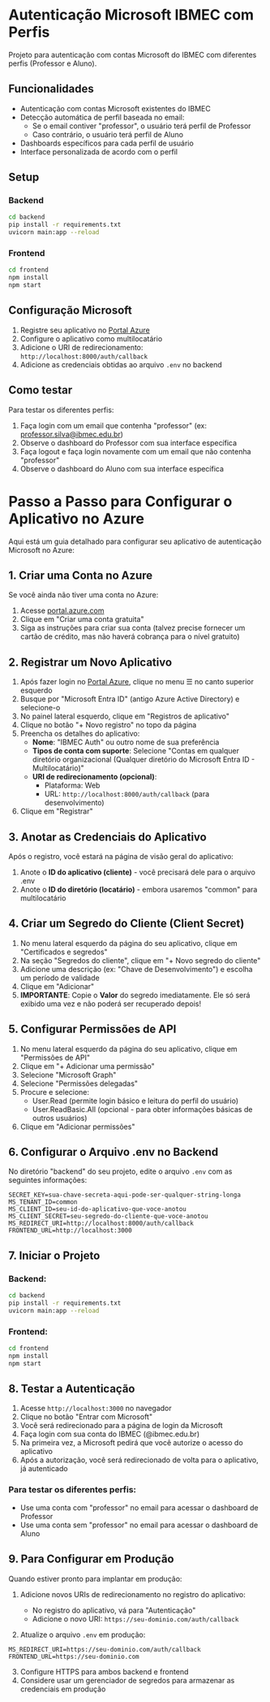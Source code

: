 # Autenticação Microsoft IBMEC com Perfis

Projeto para autenticação com contas Microsoft do IBMEC com diferentes perfis (Professor e Aluno).

## Funcionalidades

- Autenticação com contas Microsoft existentes do IBMEC
- Detecção automática de perfil baseada no email:
  - Se o email contiver "professor", o usuário terá perfil de Professor
  - Caso contrário, o usuário terá perfil de Aluno
- Dashboards específicos para cada perfil de usuário
- Interface personalizada de acordo com o perfil

## Setup

### Backend

```bash
cd backend
pip install -r requirements.txt
uvicorn main:app --reload
```

### Frontend

```bash
cd frontend
npm install
npm start
```

## Configuração Microsoft

1. Registre seu aplicativo no [Portal Azure](https://portal.azure.com)
2. Configure o aplicativo como multilocatário
3. Adicione o URI de redirecionamento: `http://localhost:8000/auth/callback`
4. Adicione as credenciais obtidas ao arquivo `.env` no backend

## Como testar

Para testar os diferentes perfis:

1. Faça login com um email que contenha "professor" (ex: professor.silva@ibmec.edu.br)
2. Observe o dashboard do Professor com sua interface específica
3. Faça logout e faça login novamente com um email que não contenha "professor" 
4. Observe o dashboard do Aluno com sua interface específica



# Passo a Passo para Configurar o Aplicativo no Azure

Aqui está um guia detalhado para configurar seu aplicativo de autenticação Microsoft no Azure:

## 1. Criar uma Conta no Azure

Se você ainda não tiver uma conta no Azure:
1. Acesse [portal.azure.com](https://portal.azure.com)
2. Clique em "Criar uma conta gratuita"
3. Siga as instruções para criar sua conta (talvez precise fornecer um cartão de crédito, mas não haverá cobrança para o nível gratuito)

## 2. Registrar um Novo Aplicativo

1. Após fazer login no [Portal Azure](https://portal.azure.com), clique no menu ☰ no canto superior esquerdo
2. Busque por "Microsoft Entra ID" (antigo Azure Active Directory) e selecione-o
3. No painel lateral esquerdo, clique em "Registros de aplicativo"
4. Clique no botão "+ Novo registro" no topo da página
5. Preencha os detalhes do aplicativo:
   * **Nome**: "IBMEC Auth" ou outro nome de sua preferência
   * **Tipos de conta com suporte**: Selecione "Contas em qualquer diretório organizacional (Qualquer diretório do Microsoft Entra ID - Multilocatário)"
   * **URI de redirecionamento (opcional)**:
      * Plataforma: Web
      * URL: `http://localhost:8000/auth/callback` (para desenvolvimento)
6. Clique em "Registrar"

## 3. Anotar as Credenciais do Aplicativo

Após o registro, você estará na página de visão geral do aplicativo:

1. Anote o **ID do aplicativo (cliente)** - você precisará dele para o arquivo .env
2. Anote o **ID do diretório (locatário)** - embora usaremos "common" para multilocatário

## 4. Criar um Segredo do Cliente (Client Secret)

1. No menu lateral esquerdo da página do seu aplicativo, clique em "Certificados e segredos"
2. Na seção "Segredos do cliente", clique em "+ Novo segredo do cliente"
3. Adicione uma descrição (ex: "Chave de Desenvolvimento") e escolha um período de validade
4. Clique em "Adicionar"
5. **IMPORTANTE**: Copie o **Valor** do segredo imediatamente. Ele só será exibido uma vez e não poderá ser recuperado depois!

## 5. Configurar Permissões de API

1. No menu lateral esquerdo da página do seu aplicativo, clique em "Permissões de API"
2. Clique em "+ Adicionar uma permissão"
3. Selecione "Microsoft Graph"
4. Selecione "Permissões delegadas"
5. Procure e selecione:
   * User.Read (permite login básico e leitura do perfil do usuário)
   * User.ReadBasic.All (opcional - para obter informações básicas de outros usuários)
6. Clique em "Adicionar permissões"

## 6. Configurar o Arquivo .env no Backend

No diretório "backend" do seu projeto, edite o arquivo `.env` com as seguintes informações:

```
SECRET_KEY=sua-chave-secreta-aqui-pode-ser-qualquer-string-longa
MS_TENANT_ID=common
MS_CLIENT_ID=seu-id-do-aplicativo-que-voce-anotou
MS_CLIENT_SECRET=seu-segredo-do-cliente-que-voce-anotou
MS_REDIRECT_URI=http://localhost:8000/auth/callback
FRONTEND_URL=http://localhost:3000
```

## 7. Iniciar o Projeto

### Backend:
```bash
cd backend
pip install -r requirements.txt
uvicorn main:app --reload
```

### Frontend:
```bash
cd frontend
npm install
npm start
```

## 8. Testar a Autenticação

1. Acesse `http://localhost:3000` no navegador
2. Clique no botão "Entrar com Microsoft"
3. Você será redirecionado para a página de login da Microsoft
4. Faça login com sua conta do IBMEC (@ibmec.edu.br)
5. Na primeira vez, a Microsoft pedirá que você autorize o acesso do aplicativo
6. Após a autorização, você será redirecionado de volta para o aplicativo, já autenticado

### Para testar os diferentes perfis:
* Use uma conta com "professor" no email para acessar o dashboard de Professor
* Use uma conta sem "professor" no email para acessar o dashboard de Aluno

## 9. Para Configurar em Produção

Quando estiver pronto para implantar em produção:

1. Adicione novos URIs de redirecionamento no registro do aplicativo:
   * No registro do aplicativo, vá para "Autenticação"
   * Adicione o novo URI: `https://seu-dominio.com/auth/callback`

2. Atualize o arquivo `.env` em produção:
```
MS_REDIRECT_URI=https://seu-dominio.com/auth/callback
FRONTEND_URL=https://seu-dominio.com
```

3. Configure HTTPS para ambos backend e frontend
4. Considere usar um gerenciador de segredos para armazenar as credenciais em produção